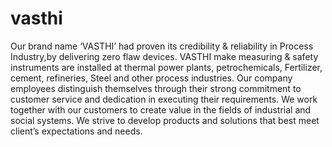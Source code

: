 # vasthi
Our brand name ‘VASTHI’ had proven its credibility &amp; reliability in Process Industry,by delivering zero flaw devices. VASTHI make measuring &amp; safety instruments are installed at thermal power plants, petrochemicals, Fertilizer, cement, refineries, Steel and other process industries. Our company employees distinguish themselves through their strong commitment to customer service and dedication in executing their requirements. We work together with our customers to create value in the fields of industrial and social systems. We strive to develop products and solutions that best meet client’s expectations and needs.
